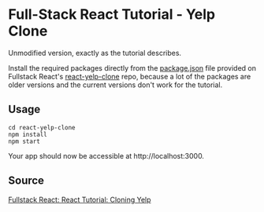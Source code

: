 # Full-Stack React Tutorial - Yelp Clone

Unmodified version, exactly as the tutorial describes.

Install the required packages directly from the [package.json](https://github.com/fullstackreact/react-yelp-clone/blob/master/package.json) file provided on Fullstack React's [react-yelp-clone](https://github.com/fullstackreact/react-yelp-clone) repo, because a lot of the packages are older versions and the current versions don't work for the tutorial.

## Usage

````
cd react-yelp-clone
npm install
npm start
````

Your app should now be accessible at http://localhost:3000.

## Source
[Fullstack React: React Tutorial: Cloning Yelp](https://www.fullstackreact.com/articles/react-tutorial-cloning-yelp/)